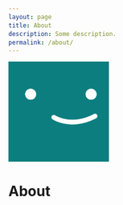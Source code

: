 ```yaml
---
layout: page
title: About
description: Some description.
permalink: /about/
---
```


<img class="img-rounded" src="/assets/img/uploads/profile.png" alt="ykdy3951" width="200">

# About

<br>
<br>
<br>